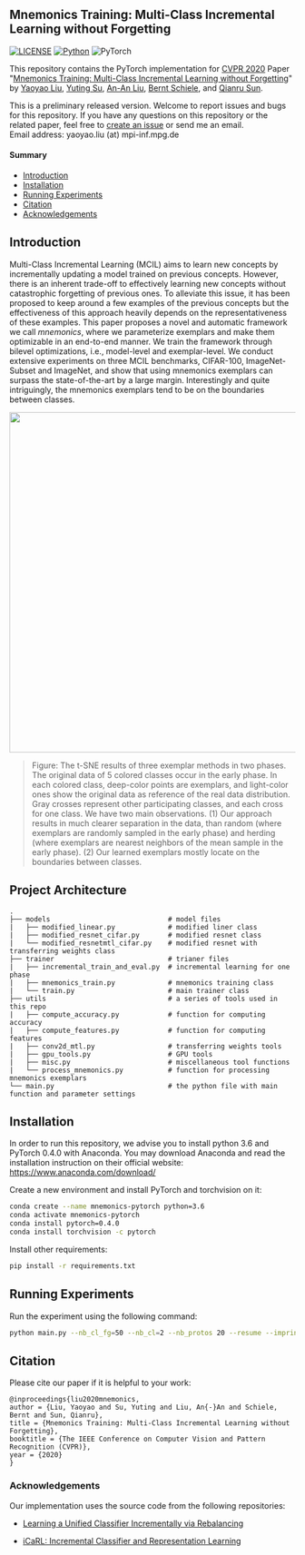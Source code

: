 ## Mnemonics Training: Multi-Class Incremental Learning without Forgetting

[![LICENSE](https://img.shields.io/badge/license-MIT-green)](https://github.com/yaoyao-liu/mnemonics/blob/master/LICENSE)
[![Python](https://img.shields.io/badge/python-3.6-blue.svg)](https://www.python.org/)
![PyTorch](https://img.shields.io/badge/pytorch-0.4.0-%237732a8)

This repository contains the PyTorch implementation for [CVPR 2020](http://cvpr2020.thecvf.com/) Paper "[Mnemonics Training: Multi-Class Incremental Learning without Forgetting](https://arxiv.org/pdf/2002.10211.pdf)" by [Yaoyao Liu](https://yyliu.net/), [Yuting Su](https://www.iti-tju.org/#/people/suyutingEnglish), [An-An Liu](https://www.iti-tju.org/#/people/liuananEnglish), [Bernt Schiele](https://www.mpi-inf.mpg.de/departments/computer-vision-and-multimodal-computing/people/bernt-schiele/), and [Qianru Sun](https://qianrusun1015.github.io).

This is a preliminary released version. Welcome to report issues and bugs for this repository. If you have any questions on this repository or the related paper, feel free to [create an issue](https://github.com/yaoyao-liu/mnemonics/issues/new) or send me an email. 
<br>
Email address: yaoyao.liu (at) mpi-inf.mpg.de

#### Summary

* [Introduction](#introduction)
* [Installation](#installation)
* [Running Experiments](#running-experiments)
* [Citation](#citation)
* [Acknowledgements](#acknowledgements)

## Introduction

Multi-Class Incremental Learning (MCIL) aims to learn new concepts by incrementally updating a model trained on previous concepts. However, there is an inherent trade-off to effectively learning new concepts without catastrophic forgetting of previous ones. To alleviate this issue, it has been proposed to keep around a few examples of the previous concepts but the effectiveness of this approach heavily depends on the representativeness of these examples. This paper proposes a novel and automatic framework we call *mnemonics*, where we parameterize exemplars and make them optimizable in an end-to-end manner. We train the framework through bilevel optimizations, i.e., model-level and exemplar-level. We conduct extensive experiments on three MCIL benchmarks, CIFAR-100, ImageNet-Subset and ImageNet, and show that using mnemonics exemplars can surpass the state-of-the-art by a large margin. Interestingly and quite intriguingly, the mnemonics exemplars tend to be on the boundaries between classes.


<p align="center">
    <img src="https://yyliu.net/images/misc/mnemonics.png" width="600"/>
</p>

> Figure: The t-SNE results of three exemplar methods in two phases. The original data of 5 colored classes occur in the early phase. In each colored class, deep-color points are exemplars, and light-color ones show the original data as reference of the real data distribution. Gray crosses represent other participating classes, and each cross for one class. We have two main observations. (1) Our approach results in much clearer separation in the data, than random (where exemplars are randomly sampled in the early phase) and herding (where exemplars are nearest neighbors of the mean sample in the early phase). (2) Our learned exemplars mostly locate on the boundaries between classes.

## Project Architecture

```
.
├── models                             # model files
|   ├── modified_linear.py             # modified liner class
|   ├── modified_resnet_cifar.py       # modified resnet class
|   └── modified_resnetmtl_cifar.py    # modified resnet with transferring weights class
├── trainer                            # trianer files  
|   ├── incremental_train_and_eval.py  # incremental learning for one phase
|   ├── mnemonics_train.py             # mnemonics training class
|   └── train.py                       # main trainer class
├── utils                              # a series of tools used in this repo
|   ├── compute_accuracy.py            # function for computing accuracy
|   ├── compute_features.py            # function for computing features
|   ├── conv2d_mtl.py                  # transferring weights tools
|   ├── gpu_tools.py                   # GPU tools
|   ├── misc.py                        # miscellaneous tool functions
|   └── process_mnemonics.py           # function for processing mnemonics exemplars
└── main.py                            # the python file with main function and parameter settings
```

## Installation

In order to run this repository, we advise you to install python 3.6 and PyTorch 0.4.0 with Anaconda.
You may download Anaconda and read the installation instruction on their official website:
<https://www.anaconda.com/download/>

Create a new environment and install PyTorch and torchvision on it:
```bash
conda create --name mnemonics-pytorch python=3.6
conda activate mnemonics-pytorch
conda install pytorch=0.4.0 
conda install torchvision -c pytorch
```

Install other requirements:
```bash
pip install -r requirements.txt
```

## Running Experiments

Run the experiment using the following command:
```bash
python main.py --nb_cl_fg=50 --nb_cl=2 --nb_protos 20 --resume --imprint_weights
```

## Citation

Please cite our paper if it is helpful to your work:

```
@inproceedings{liu2020mnemonics,
author = {Liu, Yaoyao and Su, Yuting and Liu, An{-}An and Schiele, Bernt and Sun, Qianru},
title = {Mnemonics Training: Multi-Class Incremental Learning without Forgetting},
booktitle = {The IEEE Conference on Computer Vision and Pattern Recognition (CVPR)},
year = {2020}
}
```

### Acknowledgements

Our implementation uses the source code from the following repositories:

* [Learning a Unified Classifier Incrementally via Rebalancing](https://github.com/hshustc/CVPR19_Incremental_Learning)

* [iCaRL: Incremental Classifier and Representation Learning](https://github.com/srebuffi/iCaRL)
